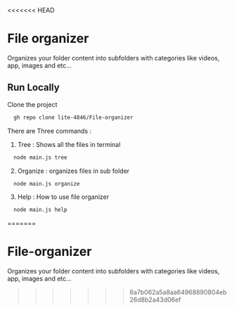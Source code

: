 <<<<<<< HEAD

# File organizer

Organizes your folder content into subfolders with categories like videos, app, images and etc...

## Run Locally

Clone the project

```bash
  gh repo clone lite-4846/File-organizer
```

There are Three commands :

1. Tree : Shows all the files in terminal

```bash
  node main.js tree
```

2. Organize : organizes files in sub folder

```bash
  node main.js organize
```

3. Help : How to use file organizer

```bash
  node main.js help
```
=======
# File-organizer
Organizes your folder content into subfolders with categories like videos, app, images and etc...
>>>>>>> 6a7b062a5a8aa64968890804eb26d8b2a43d06ef
